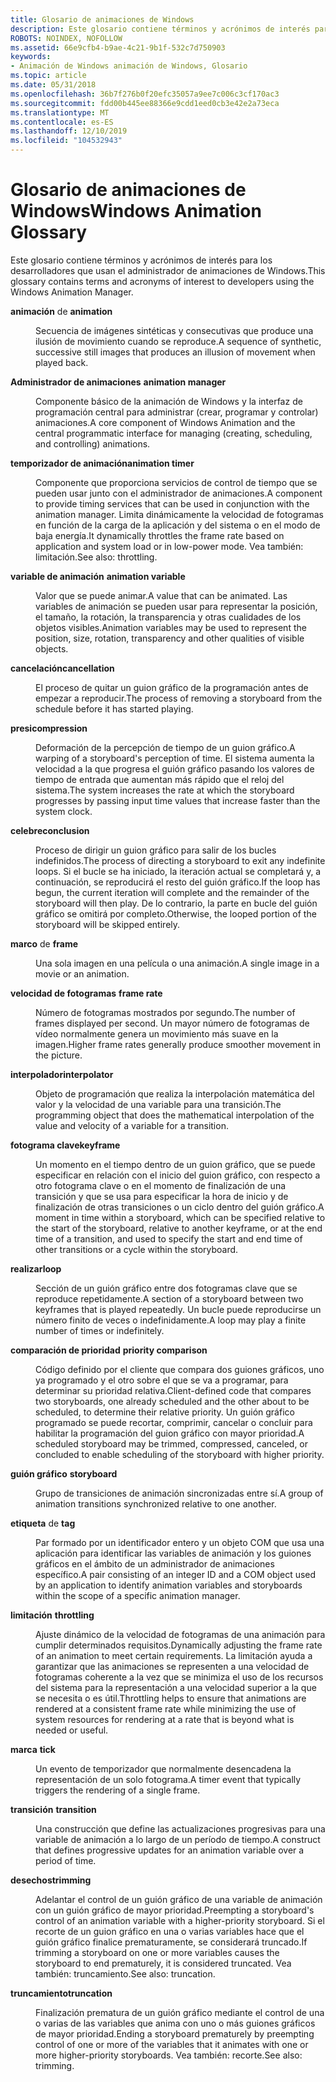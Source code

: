 ```yaml
---
title: Glosario de animaciones de Windows
description: Este glosario contiene términos y acrónimos de interés para los desarrolladores que usan el administrador de animaciones de Windows.
ROBOTS: NOINDEX, NOFOLLOW
ms.assetid: 66e9cfb4-b9ae-4c21-9b1f-532c7d750903
keywords:
- Animación de Windows animación de Windows, Glosario
ms.topic: article
ms.date: 05/31/2018
ms.openlocfilehash: 36b7f276b0f20efc35057a9ee7c006c3cf170ac3
ms.sourcegitcommit: fdd00b445ee88366e9cdd1eed0cb3e42e2a73eca
ms.translationtype: MT
ms.contentlocale: es-ES
ms.lasthandoff: 12/10/2019
ms.locfileid: "104532943"
---
```

# <a name="windows-animation-glossary"></a><span data-ttu-id="80b13-104">Glosario de animaciones de Windows</span><span class="sxs-lookup"><span data-stu-id="80b13-104">Windows Animation Glossary</span></span>

<span data-ttu-id="80b13-105">Este glosario contiene términos y acrónimos de interés para los desarrolladores que usan el administrador de animaciones de Windows.</span><span class="sxs-lookup"><span data-stu-id="80b13-105">This glossary contains terms and acronyms of interest to developers using the Windows Animation Manager.</span></span>

<dl> <dt>

<span data-ttu-id="80b13-106"><span id="uianimation.term.animation"></span><span id="UIANIMATION.TERM.ANIMATION"></span>**animación** de</span><span class="sxs-lookup"><span data-stu-id="80b13-106"><span id="uianimation.term.animation"></span><span id="UIANIMATION.TERM.ANIMATION"></span> **animation**</span></span> 
</dt> <dd>

<span data-ttu-id="80b13-107">Secuencia de imágenes sintéticas y consecutivas que produce una ilusión de movimiento cuando se reproduce.</span><span class="sxs-lookup"><span data-stu-id="80b13-107">A sequence of synthetic, successive still images that produces an illusion of movement when played back.</span></span>

</dd> <dt>

<span data-ttu-id="80b13-108"><span id="uianimation.term.animation_manager"></span><span id="UIANIMATION.TERM.ANIMATION_MANAGER"></span>**Administrador de animaciones**</span><span class="sxs-lookup"><span data-stu-id="80b13-108"><span id="uianimation.term.animation_manager"></span><span id="UIANIMATION.TERM.ANIMATION_MANAGER"></span> **animation manager**</span></span> 
</dt> <dd>

<span data-ttu-id="80b13-109">Componente básico de la animación de Windows y la interfaz de programación central para administrar (crear, programar y controlar) animaciones.</span><span class="sxs-lookup"><span data-stu-id="80b13-109">A core component of Windows Animation and the central programmatic interface for managing (creating, scheduling, and controlling) animations.</span></span>

</dd> <dt>

<span data-ttu-id="80b13-110"><span id="uianimation.term.animation_timer"></span><span id="UIANIMATION.TERM.ANIMATION_TIMER"></span>**temporizador de animación**</span><span class="sxs-lookup"><span data-stu-id="80b13-110"><span id="uianimation.term.animation_timer"></span><span id="UIANIMATION.TERM.ANIMATION_TIMER"></span>**animation timer**</span></span>
</dt> <dd>

<span data-ttu-id="80b13-111">Componente que proporciona servicios de control de tiempo que se pueden usar junto con el administrador de animaciones.</span><span class="sxs-lookup"><span data-stu-id="80b13-111">A component to provide timing services that can be used in conjunction with the animation manager.</span></span> <span data-ttu-id="80b13-112">Limita dinámicamente la velocidad de fotogramas en función de la carga de la aplicación y del sistema o en el modo de baja energía.</span><span class="sxs-lookup"><span data-stu-id="80b13-112">It dynamically throttles the frame rate based on application and system load or in low-power mode.</span></span> <span data-ttu-id="80b13-113">Vea también: limitación.</span><span class="sxs-lookup"><span data-stu-id="80b13-113">See also: throttling.</span></span>

</dd> <dt>

<span data-ttu-id="80b13-114"><span id="uianimation.term.animation_variable"></span><span id="UIANIMATION.TERM.ANIMATION_VARIABLE"></span>**variable de animación**</span><span class="sxs-lookup"><span data-stu-id="80b13-114"><span id="uianimation.term.animation_variable"></span><span id="UIANIMATION.TERM.ANIMATION_VARIABLE"></span> **animation variable**</span></span> 
</dt> <dd>

<span data-ttu-id="80b13-115">Valor que se puede animar.</span><span class="sxs-lookup"><span data-stu-id="80b13-115">A value that can be animated.</span></span> <span data-ttu-id="80b13-116">Las variables de animación se pueden usar para representar la posición, el tamaño, la rotación, la transparencia y otras cualidades de los objetos visibles.</span><span class="sxs-lookup"><span data-stu-id="80b13-116">Animation variables may be used to represent the position, size, rotation, transparency and other qualities of visible objects.</span></span>

</dd> <dt>

<span data-ttu-id="80b13-117"><span id="uianimation.term.cancellation"></span><span id="UIANIMATION.TERM.CANCELLATION"></span>**cancelación**</span><span class="sxs-lookup"><span data-stu-id="80b13-117"><span id="uianimation.term.cancellation"></span><span id="UIANIMATION.TERM.CANCELLATION"></span>**cancellation**</span></span>
</dt> <dd>

<span data-ttu-id="80b13-118">El proceso de quitar un guion gráfico de la programación antes de empezar a reproducir.</span><span class="sxs-lookup"><span data-stu-id="80b13-118">The process of removing a storyboard from the schedule before it has started playing.</span></span>

</dd> <dt>

<span data-ttu-id="80b13-119"><span id="uianimation.term.compression"></span><span id="UIANIMATION.TERM.COMPRESSION"></span>**presi**</span><span class="sxs-lookup"><span data-stu-id="80b13-119"><span id="uianimation.term.compression"></span><span id="UIANIMATION.TERM.COMPRESSION"></span>**compression**</span></span>
</dt> <dd>

<span data-ttu-id="80b13-120">Deformación de la percepción de tiempo de un guion gráfico.</span><span class="sxs-lookup"><span data-stu-id="80b13-120">A warping of a storyboard's perception of time.</span></span> <span data-ttu-id="80b13-121">El sistema aumenta la velocidad a la que progresa el guión gráfico pasando los valores de tiempo de entrada que aumentan más rápido que el reloj del sistema.</span><span class="sxs-lookup"><span data-stu-id="80b13-121">The system increases the rate at which the storyboard progresses by passing input time values that increase faster than the system clock.</span></span>

</dd> <dt>

<span data-ttu-id="80b13-122"><span id="uianimation.term.conclusion"></span><span id="UIANIMATION.TERM.CONCLUSION"></span>**celebre**</span><span class="sxs-lookup"><span data-stu-id="80b13-122"><span id="uianimation.term.conclusion"></span><span id="UIANIMATION.TERM.CONCLUSION"></span>**conclusion**</span></span>
</dt> <dd>

<span data-ttu-id="80b13-123">Proceso de dirigir un guion gráfico para salir de los bucles indefinidos.</span><span class="sxs-lookup"><span data-stu-id="80b13-123">The process of directing a storyboard to exit any indefinite loops.</span></span> <span data-ttu-id="80b13-124">Si el bucle se ha iniciado, la iteración actual se completará y, a continuación, se reproducirá el resto del guión gráfico.</span><span class="sxs-lookup"><span data-stu-id="80b13-124">If the loop has begun, the current iteration will complete and the remainder of the storyboard will then play.</span></span> <span data-ttu-id="80b13-125">De lo contrario, la parte en bucle del guión gráfico se omitirá por completo.</span><span class="sxs-lookup"><span data-stu-id="80b13-125">Otherwise, the looped portion of the storyboard will be skipped entirely.</span></span>

</dd> <dt>

<span data-ttu-id="80b13-126"><span id="uianimation.term.frame"></span><span id="UIANIMATION.TERM.FRAME"></span>**marco** de</span><span class="sxs-lookup"><span data-stu-id="80b13-126"><span id="uianimation.term.frame"></span><span id="UIANIMATION.TERM.FRAME"></span> **frame**</span></span> 
</dt> <dd>

<span data-ttu-id="80b13-127">Una sola imagen en una película o una animación.</span><span class="sxs-lookup"><span data-stu-id="80b13-127">A single image in a movie or an animation.</span></span>

</dd> <dt>

<span data-ttu-id="80b13-128"><span id="uianimation.term.frame_rate"></span><span id="UIANIMATION.TERM.FRAME_RATE"></span>**velocidad de fotogramas**</span><span class="sxs-lookup"><span data-stu-id="80b13-128"><span id="uianimation.term.frame_rate"></span><span id="UIANIMATION.TERM.FRAME_RATE"></span> **frame rate**</span></span> 
</dt> <dd>

<span data-ttu-id="80b13-129">Número de fotogramas mostrados por segundo.</span><span class="sxs-lookup"><span data-stu-id="80b13-129">The number of frames displayed per second.</span></span> <span data-ttu-id="80b13-130">Un mayor número de fotogramas de vídeo normalmente genera un movimiento más suave en la imagen.</span><span class="sxs-lookup"><span data-stu-id="80b13-130">Higher frame rates generally produce smoother movement in the picture.</span></span>

</dd> <dt>

<span data-ttu-id="80b13-131"><span id="uianimation.term.interpolator"></span><span id="UIANIMATION.TERM.INTERPOLATOR"></span>**interpolador**</span><span class="sxs-lookup"><span data-stu-id="80b13-131"><span id="uianimation.term.interpolator"></span><span id="UIANIMATION.TERM.INTERPOLATOR"></span>**interpolator**</span></span>
</dt> <dd>

<span data-ttu-id="80b13-132">Objeto de programación que realiza la interpolación matemática del valor y la velocidad de una variable para una transición.</span><span class="sxs-lookup"><span data-stu-id="80b13-132">The programming object that does the mathematical interpolation of the value and velocity of a variable for a transition.</span></span>

</dd> <dt>

<span data-ttu-id="80b13-133"><span id="uianimation.term.keyframe"></span><span id="UIANIMATION.TERM.KEYFRAME"></span>**fotograma clave**</span><span class="sxs-lookup"><span data-stu-id="80b13-133"><span id="uianimation.term.keyframe"></span><span id="UIANIMATION.TERM.KEYFRAME"></span>**keyframe**</span></span>
</dt> <dd>

<span data-ttu-id="80b13-134">Un momento en el tiempo dentro de un guion gráfico, que se puede especificar en relación con el inicio del guion gráfico, con respecto a otro fotograma clave o en el momento de finalización de una transición y que se usa para especificar la hora de inicio y de finalización de otras transiciones o un ciclo dentro del guión gráfico.</span><span class="sxs-lookup"><span data-stu-id="80b13-134">A moment in time within a storyboard, which can be specified relative to the start of the storyboard, relative to another keyframe, or at the end time of a transition, and used to specify the start and end time of other transitions or a cycle within the storyboard.</span></span>

</dd> <dt>

<span data-ttu-id="80b13-135"><span id="uianimation.term.loop"></span><span id="UIANIMATION.TERM.LOOP"></span>**realizar**</span><span class="sxs-lookup"><span data-stu-id="80b13-135"><span id="uianimation.term.loop"></span><span id="UIANIMATION.TERM.LOOP"></span>**loop**</span></span>
</dt> <dd>

<span data-ttu-id="80b13-136">Sección de un guión gráfico entre dos fotogramas clave que se reproduce repetidamente.</span><span class="sxs-lookup"><span data-stu-id="80b13-136">A section of a storyboard between two keyframes that is played repeatedly.</span></span> <span data-ttu-id="80b13-137">Un bucle puede reproducirse un número finito de veces o indefinidamente.</span><span class="sxs-lookup"><span data-stu-id="80b13-137">A loop may play a finite number of times or indefinitely.</span></span>

</dd> <dt>

<span data-ttu-id="80b13-138"><span id="uianimation.term.priority_comparison"></span><span id="UIANIMATION.TERM.PRIORITY_COMPARISON"></span>**comparación de prioridad**</span><span class="sxs-lookup"><span data-stu-id="80b13-138"><span id="uianimation.term.priority_comparison"></span><span id="UIANIMATION.TERM.PRIORITY_COMPARISON"></span> **priority comparison**</span></span> 
</dt> <dd>

<span data-ttu-id="80b13-139">Código definido por el cliente que compara dos guiones gráficos, uno ya programado y el otro sobre el que se va a programar, para determinar su prioridad relativa.</span><span class="sxs-lookup"><span data-stu-id="80b13-139">Client-defined code that compares two storyboards, one already scheduled and the other about to be scheduled, to determine their relative priority.</span></span> <span data-ttu-id="80b13-140">Un guión gráfico programado se puede recortar, comprimir, cancelar o concluir para habilitar la programación del guion gráfico con mayor prioridad.</span><span class="sxs-lookup"><span data-stu-id="80b13-140">A scheduled storyboard may be trimmed, compressed, canceled, or concluded to enable scheduling of the storyboard with higher priority.</span></span>

</dd> <dt>

<span data-ttu-id="80b13-141"><span id="uianimation.term.storyboard"></span><span id="UIANIMATION.TERM.STORYBOARD"></span>**guión gráfico**</span><span class="sxs-lookup"><span data-stu-id="80b13-141"><span id="uianimation.term.storyboard"></span><span id="UIANIMATION.TERM.STORYBOARD"></span> **storyboard**</span></span> 
</dt> <dd>

<span data-ttu-id="80b13-142">Grupo de transiciones de animación sincronizadas entre sí.</span><span class="sxs-lookup"><span data-stu-id="80b13-142">A group of animation transitions synchronized relative to one another.</span></span>

</dd> <dt>

<span data-ttu-id="80b13-143"><span id="uianimation.term.tag"></span><span id="UIANIMATION.TERM.TAG"></span>**etiqueta** de</span><span class="sxs-lookup"><span data-stu-id="80b13-143"><span id="uianimation.term.tag"></span><span id="UIANIMATION.TERM.TAG"></span> **tag**</span></span> 
</dt> <dd>

<span data-ttu-id="80b13-144">Par formado por un identificador entero y un objeto COM que usa una aplicación para identificar las variables de animación y los guiones gráficos en el ámbito de un administrador de animaciones específico.</span><span class="sxs-lookup"><span data-stu-id="80b13-144">A pair consisting of an integer ID and a COM object used by an application to identify animation variables and storyboards within the scope of a specific animation manager.</span></span>

</dd> <dt>

<span data-ttu-id="80b13-145"><span id="uianimation.term.throttling"></span><span id="UIANIMATION.TERM.THROTTLING"></span>**limitación**</span><span class="sxs-lookup"><span data-stu-id="80b13-145"><span id="uianimation.term.throttling"></span><span id="UIANIMATION.TERM.THROTTLING"></span> **throttling**</span></span> 
</dt> <dd>

<span data-ttu-id="80b13-146">Ajuste dinámico de la velocidad de fotogramas de una animación para cumplir determinados requisitos.</span><span class="sxs-lookup"><span data-stu-id="80b13-146">Dynamically adjusting the frame rate of an animation to meet certain requirements.</span></span> <span data-ttu-id="80b13-147">La limitación ayuda a garantizar que las animaciones se representen a una velocidad de fotogramas coherente a la vez que se minimiza el uso de los recursos del sistema para la representación a una velocidad superior a la que se necesita o es útil.</span><span class="sxs-lookup"><span data-stu-id="80b13-147">Throttling helps to ensure that animations are rendered at a consistent frame rate while minimizing the use of system resources for rendering at a rate that is beyond what is needed or useful.</span></span>

</dd> <dt>

<span data-ttu-id="80b13-148"><span id="uianimation.term.tick"></span><span id="UIANIMATION.TERM.TICK"></span>**marca**</span><span class="sxs-lookup"><span data-stu-id="80b13-148"><span id="uianimation.term.tick"></span><span id="UIANIMATION.TERM.TICK"></span> **tick**</span></span> 
</dt> <dd>

<span data-ttu-id="80b13-149">Un evento de temporizador que normalmente desencadena la representación de un solo fotograma.</span><span class="sxs-lookup"><span data-stu-id="80b13-149">A timer event that typically triggers the rendering of a single frame.</span></span>

</dd> <dt>

<span data-ttu-id="80b13-150"><span id="uianimation.term.transition"></span><span id="UIANIMATION.TERM.TRANSITION"></span>**transición**</span><span class="sxs-lookup"><span data-stu-id="80b13-150"><span id="uianimation.term.transition"></span><span id="UIANIMATION.TERM.TRANSITION"></span> **transition**</span></span> 
</dt> <dd>

<span data-ttu-id="80b13-151">Una construcción que define las actualizaciones progresivas para una variable de animación a lo largo de un período de tiempo.</span><span class="sxs-lookup"><span data-stu-id="80b13-151">A construct that defines progressive updates for an animation variable over a period of time.</span></span>

</dd> <dt>

<span data-ttu-id="80b13-152"><span id="uianimation.term.trimming"></span><span id="UIANIMATION.TERM.TRIMMING"></span>**desechos**</span><span class="sxs-lookup"><span data-stu-id="80b13-152"><span id="uianimation.term.trimming"></span><span id="UIANIMATION.TERM.TRIMMING"></span>**trimming**</span></span>
</dt> <dd>

<span data-ttu-id="80b13-153">Adelantar el control de un guión gráfico de una variable de animación con un guión gráfico de mayor prioridad.</span><span class="sxs-lookup"><span data-stu-id="80b13-153">Preempting a storyboard's control of an animation variable with a higher-priority storyboard.</span></span> <span data-ttu-id="80b13-154">Si el recorte de un guion gráfico en una o varias variables hace que el guión gráfico finalice prematuramente, se considerará truncado.</span><span class="sxs-lookup"><span data-stu-id="80b13-154">If trimming a storyboard on one or more variables causes the storyboard to end prematurely, it is considered truncated.</span></span> <span data-ttu-id="80b13-155">Vea también: truncamiento.</span><span class="sxs-lookup"><span data-stu-id="80b13-155">See also: truncation.</span></span>

</dd> <dt>

<span data-ttu-id="80b13-156"><span id="uianimation.term.truncation"></span><span id="UIANIMATION.TERM.TRUNCATION"></span>**truncamiento**</span><span class="sxs-lookup"><span data-stu-id="80b13-156"><span id="uianimation.term.truncation"></span><span id="UIANIMATION.TERM.TRUNCATION"></span>**truncation**</span></span>
</dt> <dd>

<span data-ttu-id="80b13-157">Finalización prematura de un guión gráfico mediante el control de una o varias de las variables que anima con uno o más guiones gráficos de mayor prioridad.</span><span class="sxs-lookup"><span data-stu-id="80b13-157">Ending a storyboard prematurely by preempting control of one or more of the variables that it animates with one or more higher-priority storyboards.</span></span> <span data-ttu-id="80b13-158">Vea también: recorte.</span><span class="sxs-lookup"><span data-stu-id="80b13-158">See also: trimming.</span></span>

</dd> </dl>

 

 




